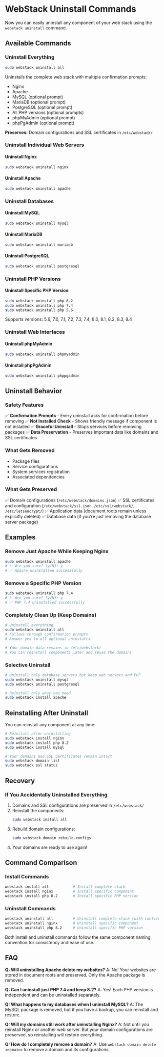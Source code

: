 # WebStack Uninstall Commands

Now you can easily uninstall any component of your web stack using the `webstack uninstall` command.

## Available Commands

### Uninstall Everything
```bash
sudo webstack uninstall all
```
Uninstalls the complete web stack with multiple confirmation prompts:
- Nginx
- Apache
- MySQL (optional prompt)
- MariaDB (optional prompt)
- PostgreSQL (optional prompt)
- All PHP versions (optional prompts)
- phpMyAdmin (optional prompt)
- phpPgAdmin (optional prompt)

**Preserves:** Domain configurations and SSL certificates in `/etc/webstack/`

### Uninstall Individual Web Servers

#### Uninstall Nginx
```bash
sudo webstack uninstall nginx
```

#### Uninstall Apache
```bash
sudo webstack uninstall apache
```

### Uninstall Databases

#### Uninstall MySQL
```bash
sudo webstack uninstall mysql
```

#### Uninstall MariaDB
```bash
sudo webstack uninstall mariadb
```

#### Uninstall PostgreSQL
```bash
sudo webstack uninstall postgresql
```

### Uninstall PHP Versions

#### Uninstall Specific PHP Version
```bash
sudo webstack uninstall php 8.2
sudo webstack uninstall php 7.4
sudo webstack uninstall php 5.6
```

Supports versions: 5.6, 7.0, 7.1, 7.2, 7.3, 7.4, 8.0, 8.1, 8.2, 8.3, 8.4

### Uninstall Web Interfaces

#### Uninstall phpMyAdmin
```bash
sudo webstack uninstall phpmyadmin
```

#### Uninstall phpPgAdmin
```bash
sudo webstack uninstall phppgadmin
```

## Uninstall Behavior

### Safety Features
✅ **Confirmation Prompts** - Every uninstall asks for confirmation before removing
✅ **Not Installed Check** - Shows friendly message if component is not installed
✅ **Graceful Uninstall** - Stops services before removing packages
✅ **Data Preservation** - Preserves important data like domains and SSL certificates

### What Gets Removed
- Package files
- Service configurations
- System services registration
- Associated dependencies

### What Gets Preserved
✅ Domain configurations (`/etc/webstack/domains.json`)
✅ SSL certificates and configuration (`/etc/webstack/ssl.json`, `/etc/ssl/webstack/`, `/etc/letsencrypt/`)
✅ Application data (document roots remain unless explicitly deleted)
✅ Database data (if you're just removing the database server package)

## Examples

### Remove Just Apache While Keeping Nginx
```bash
sudo webstack uninstall apache
# ℹ️  Are you sure? (y/N): y
# ✅ Apache uninstalled successfully
```

### Remove a Specific PHP Version
```bash
sudo webstack uninstall php 7.4
# ℹ️  Are you sure? (y/N): y
# ✅ PHP 7.4 uninstalled successfully
```

### Completely Clean Up (Keep Domains)
```bash
# Uninstall everything
sudo webstack uninstall all
# Follows through confirmation prompts
# Answer yes to all optional uninstalls

# Your domain data remains in /etc/webstack/
# You can reinstall components later and reuse the domains
```

### Selective Uninstall
```bash
# Uninstall only database servers but keep web servers and PHP
sudo webstack uninstall mysql
sudo webstack uninstall postgresql

# Reinstall only what you need
sudo webstack install apache
```

## Reinstalling After Uninstall

You can reinstall any component at any time:

```bash
# Reinstall after uninstalling
sudo webstack install nginx
sudo webstack install php 8.2
sudo webstack install mysql

# Your domains and SSL certificates remain intact
sudo webstack domain list
sudo webstack ssl status
```

## Recovery

### If You Accidentally Uninstalled Everything
1. Domains and SSL configurations are preserved in `/etc/webstack/`
2. Reinstall the components:
   ```bash
   sudo webstack install all
   ```
3. Rebuild domain configurations:
   ```bash
   sudo webstack domain rebuild-configs
   ```
4. Your domains are ready to use again!

## Command Comparison

### Install Commands
```bash
webstack install all           # Install complete stack
webstack install nginx         # Install specific component
webstack install php 8.2       # Install specific PHP version
```

### Uninstall Commands
```bash
webstack uninstall all         # Uninstall complete stack (with confirmations)
webstack uninstall nginx       # Uninstall specific component
webstack uninstall php 8.2     # Uninstall specific PHP version
```

Both install and uninstall commands follow the same component naming convention for consistency and ease of use.

## FAQ

**Q: Will uninstalling Apache delete my websites?**
A: No! Your websites are stored in document roots and preserved. Only the Apache package is removed.

**Q: Can I uninstall just PHP 7.4 and keep 8.2?**
A: Yes! Each PHP version is independent and can be uninstalled separately.

**Q: What happens to my databases when I uninstall MySQL?**
A: The MySQL package is removed, but if you have a backup, you can reinstall and restore.

**Q: Will my domains still work after uninstalling Nginx?**
A: Not until you reinstall Nginx or another web server. But your domain configurations are preserved, so reinstalling will restore everything.

**Q: How do I completely remove a domain?**
A: Use `webstack domain delete <domain>` to remove a domain and its configurations.
